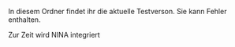 In diesem Ordner findet ihr die aktuelle Testverson. 
Sie kann Fehler enthalten.

Zur Zeit wird NINA integriert
